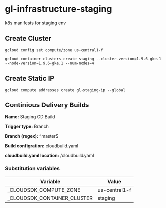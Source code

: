 # gl-infrastructure-staging
k8s manifests for staging env

## Create Cluster

`gcloud config set compute/zone us-central1-f`

`gcloud container clusters create staging --cluster-version=1.9.6-gke.1 --node-version=1.9.6-gke.1 --num-nodes=4`

## Create Static IP

`gcloud compute addresses create gl-staging-ip --global`

## Continious Delivery Builds

**Name:** Staging CD Build

**Trigger type:** Branch

**Branch (regex):** ^master$

**Build configration:** cloudbuild.yaml

**cloudbuild.yaml location:** /cloudbuild.yaml

### Substitution variables

| Variable                    | Value               |
| --------------------------- | -----               |
| _CLOUDSDK_COMPUTE_ZONE      | us-central1-f       |
| _CLOUDSDK_CONTAINER_CLUSTER | staging             |
